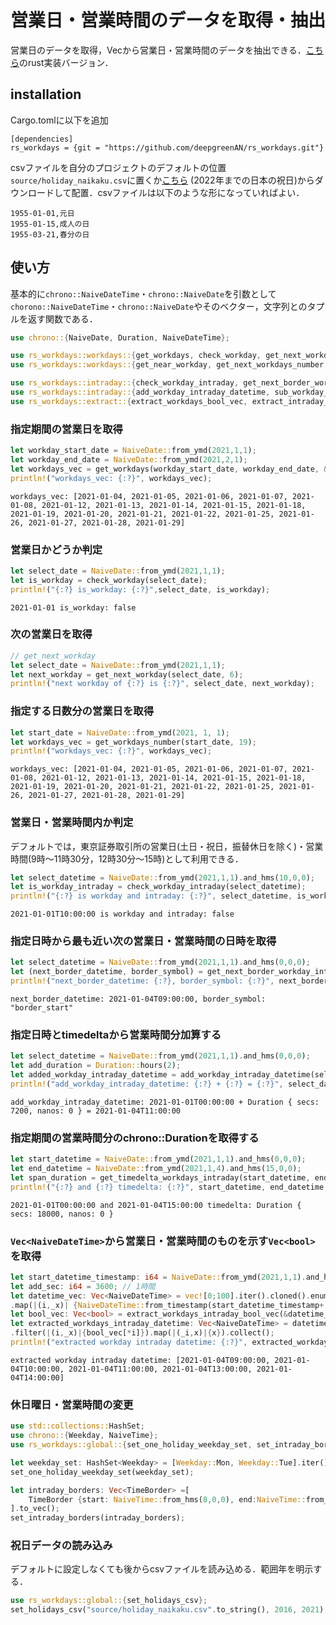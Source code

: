 # 営業日・営業時間のデータを取得・抽出
営業日のデータを取得，Vec<NaiveDateTime>から営業日・営業時間のデータを抽出できる．[こちら](https://github.com/deepgreenAN/py_workdays)のrust実装バージョン．

## installation
Cargo.tomlに以下を追加
```
[dependencies]
rs_workdays = {git = "https://github.com/deepgreenAN/rs_workdays.git"}
```
csvファイルを自分のプロジェクトのデフォルトの位置`source/holiday_naikaku.csv`に置くか[こちら](https://drive.google.com/file/d/15V46C74rT1kdYvZGnGnps5hFF8j1UBJB/view?usp=sharing)
(2022年までの日本の祝日)からダウンロードして配置．csvファイルは以下のような形になっていればよい．
```
1955-01-01,元日
1955-01-15,成人の日
1955-03-21,春分の日
```

## 使い方
基本的に`chrono::NaiveDateTime`・`chrono::NaiveDate`を引数として`chorono::NaiveDateTime`・`chrono::NaiveDate`やそのベクター，文字列とのタプルを返す関数である．
```rust
use chrono::{NaiveDate, Duration, NaiveDateTime};

use rs_workdays::workdays::{get_workdays, check_workday, get_next_workday, get_previous_workday};
use rs_workdays::workdays::{get_near_workday, get_next_workdays_number, get_previous_workdays_number, get_workdays_number};

use rs_workdays::intraday::{check_workday_intraday, get_next_border_workday_intraday, get_previous_border_workday_intraday};
use rs_workdays::intraday::{add_workday_intraday_datetime, sub_workday_intraday_datetime, get_timedelta_workdays_intraday};
use rs_workdays::extract::{extract_workdays_bool_vec, extract_intraday_bool_vec, extract_workdays_intraday_bool_vec};
```
### 指定期間の営業日を取得
```rust
let workday_start_date = NaiveDate::from_ymd(2021,1,1);
let workday_end_date = NaiveDate::from_ymd(2021,2,1);
let workdays_vec = get_workdays(workday_start_date, workday_end_date, &"left");
println!("workdays_vec: {:?}", workdays_vec);
```
```
workdays_vec: [2021-01-04, 2021-01-05, 2021-01-06, 2021-01-07, 2021-01-08, 2021-01-12, 2021-01-13, 2021-01-14, 2021-01-15, 2021-01-18, 2021-01-19, 2021-01-20, 2021-01-21, 2021-01-22, 2021-01-25, 2021-01-26, 2021-01-27, 2021-01-28, 2021-01-29]
```

### 営業日かどうか判定
```rust
let select_date = NaiveDate::from_ymd(2021,1,1);
let is_workday = check_workday(select_date);
println!("{:?} is_workday: {:?}",select_date, is_workday);
```
```
2021-01-01 is_workday: false
```

### 次の営業日を取得
```rust
// get_next_workday
let select_date = NaiveDate::from_ymd(2021,1,1);
let next_workday = get_next_workday(select_date, 6);
println!("next workday of {:?} is {:?}", select_date, next_workday);
```

### 指定する日数分の営業日を取得
```rust
let start_date = NaiveDate::from_ymd(2021, 1, 1);
let workdays_vec = get_workdays_number(start_date, 19);
println!("workdays_vec: {:?}", workdays_vec);
```
```
workdays_vec: [2021-01-04, 2021-01-05, 2021-01-06, 2021-01-07, 2021-01-08, 2021-01-12, 2021-01-13, 2021-01-14, 2021-01-15, 2021-01-18, 2021-01-19, 2021-01-20, 2021-01-21, 2021-01-22, 2021-01-25, 2021-01-26, 2021-01-27, 2021-01-28, 2021-01-29]
```

### 営業日・営業時間内か判定
デフォルトでは，東京証券取引所の営業日(土日・祝日，振替休日を除く)・営業時間(9時～11時30分，12時30分～15時)として利用できる．
```rust
let select_datetime = NaiveDate::from_ymd(2021,1,1).and_hms(10,0,0);
let is_workday_intraday = check_workday_intraday(select_datetime);
println!("{:?} is workday and intraday: {:?}", select_datetime, is_workday_intraday);
```
```
2021-01-01T10:00:00 is workday and intraday: false
```

### 指定日時から最も近い次の営業日・営業時間の日時を取得
```rust
let select_datetime = NaiveDate::from_ymd(2021,1,1).and_hms(0,0,0);
let (next_border_datetime, border_symbol) = get_next_border_workday_intraday(select_datetime);
println!("next_border_datetime: {:?}, border_symbol: {:?}", next_border_datetime, border_symbol);
```
```
next_border_datetime: 2021-01-04T09:00:00, border_symbol: "border_start"
```

### 指定日時とtimedeltaから営業時間分加算する
```rust
let select_datetime = NaiveDate::from_ymd(2021,1,1).and_hms(0,0,0);
let add_duration = Duration::hours(2);
let added_workday_intraday_datetime = add_workday_intraday_datetime(select_datetime, add_duration);
println!("add_workday_intraday_datetime: {:?} + {:?} = {:?}", select_datetime, add_duration, added_workday_intraday_datetime);
```
```
add_workday_intraday_datetime: 2021-01-01T00:00:00 + Duration { secs: 7200, nanos: 0 } = 2021-01-04T11:00:00
```

### 指定期間の営業時間分のchrono::Durationを取得する
```rust
let start_datetime = NaiveDate::from_ymd(2021,1,1).and_hms(0,0,0);
let end_datetime = NaiveDate::from_ymd(2021,1,4).and_hms(15,0,0);
let span_duration = get_timedelta_workdays_intraday(start_datetime, end_datetime);
println!("{:?} and {:?} timedelta: {:?}", start_datetime, end_datetime, span_duration);
```
```
2021-01-01T00:00:00 and 2021-01-04T15:00:00 timedelta: Duration { secs: 18000, nanos: 0 }
```

### `Vec<NaiveDateTime>`から営業日・営業時間のものを示す`Vec<bool>`を取得
```rust
let start_datetime_timestamp: i64 = NaiveDate::from_ymd(2021,1,1).and_hms(0,0,0).timestamp();
let add_sec: i64 = 3600; // 1時間
let datetime_vec: Vec<NaiveDateTime> = vec![0;100].iter().cloned().enumerate()
.map(|(i,_x)| {NaiveDateTime::from_timestamp(start_datetime_timestamp+ (i as i64) *add_sec, 0)}).collect();
let bool_vec: Vec<bool> = extract_workdays_intraday_bool_vec(&datetime_vec);
let extracted_workdays_intraday_datetime: Vec<NaiveDateTime> = datetime_vec.iter().cloned().enumerate()
.filter(|(i,_x)|{bool_vec[*i]}).map(|(_i,x)|{x}).collect();
println!("extracted workday intraday datetime: {:?}", extracted_workdays_intraday_datetime);
```
```
extracted workday intraday datetime: [2021-01-04T09:00:00, 2021-01-04T10:00:00, 2021-01-04T11:00:00, 2021-01-04T13:00:00, 2021-01-04T14:00:00]
```


### 休日曜日・営業時間の変更
```rust
use std::collections::HashSet;
use chrono::{Weekday, NaiveTime};
use rs_workdays::global::{set_one_holiday_weekday_set, set_intraday_borders, TimeBorder};
```
```rust
let weekday_set: HashSet<Weekday> = [Weekday::Mon, Weekday::Tue].iter().cloned().collect();
set_one_holiday_weekday_set(weekday_set);

let intraday_borders: Vec<TimeBorder> =[
    TimeBorder {start: NaiveTime::from_hms(8,0,0), end:NaiveTime::from_hms(10,0,0)}
].to_vec();
set_intraday_borders(intraday_borders);
```

### 祝日データの読み込み
デフォルトに設定しなくても後からcsvファイルを読み込める．範囲年を明示する．
```rust
use rs_workdays::global::{set_holidays_csv};
set_holidays_csv("source/holiday_naikaku.csv".to_string(), 2016, 2021);
```